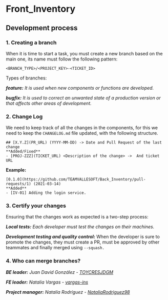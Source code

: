 # Front_Inventory

## Development process
### 1. Creating a branch
When it is time to start a task, you must create a new branch based on the main one, its name must follow the following pattern:
```
<BRANCH_TYPE>/<PROJECT_KEY>-<TICKET_ID>
```
Types of branches:

_**feature:** It is used when new components or functions are developed._

_**bugfix:** It is used to correct an unwanted state of a production version or that affects other areas of development._

### 2. Change Log
We need to keep track of all the changes in the components, for this we need to keep the ``` CHANGELOG.md ``` file updated, with the following structure.

```
## [X.Y.Z](PR_URL) (YYYY-MM-DD) -> Date and Pull Request of the last change
**Added/Fixed**
- [PROJ-ZZZ](TICKET_URL) <Description of the change> ->  And ticket URL
```

**Example:**

```
[0.1.0](https://github.com/TEAMVALLESOFT/Back_Inventory/pull-requests/1) (2021-03-14)
**Added**
- [IV-01] Adding the login service. 
```

### 3. Certify your changes
Ensuring that the changes work as expected is a two-step process:

_**Local tests:** Each developer must test the changes on their machines._

_**Development testing and quality control:**_ When the developer is sure to promote the changes, they must create a PR, must be approved by other teammates and finally merged using ```--squash.```

### 4. Who can merge branches?

_**BE leader:** Juan David González - [TOYCRESJDGM](https://github.com/TOYCRESJDGM)_

_**FE leader:** Natalia Vargas - [vargas-ins](https://github.com/vargas-ins)_

_**Project manager:** Natalia Rodríguez - [NataliaRodriguez98](https://github.com/NataliaRodriguez98)_ 
